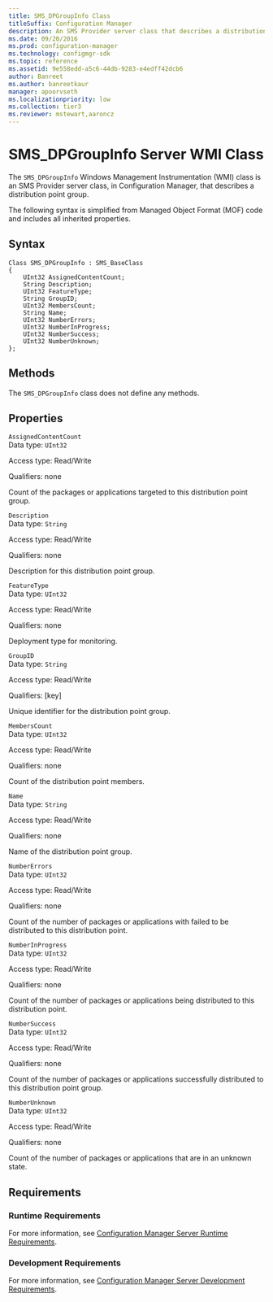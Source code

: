 ```yaml
---
title: SMS_DPGroupInfo Class
titleSuffix: Configuration Manager
description: An SMS Provider server class that describes a distribution point group.
ms.date: 09/20/2016
ms.prod: configuration-manager
ms.technology: configmgr-sdk
ms.topic: reference
ms.assetid: 9e558edd-a5c6-44db-9283-e4edff42dcb6
author: Banreet
ms.author: banreetkaur
manager: apoorvseth
ms.localizationpriority: low
ms.collection: tier3
ms.reviewer: mstewart,aaroncz 
---
```

# SMS_DPGroupInfo Server WMI Class
The `SMS_DPGroupInfo` Windows Management Instrumentation (WMI) class is an SMS Provider server class, in Configuration Manager, that describes a distribution point group.  

 The following syntax is simplified from Managed Object Format (MOF) code and includes all inherited properties.  

## Syntax  

```  
Class SMS_DPGroupInfo : SMS_BaseClass  
{  
    UInt32 AssignedContentCount;  
    String Description;  
    UInt32 FeatureType;  
    String GroupID;  
    UInt32 MembersCount;  
    String Name;  
    UInt32 NumberErrors;  
    UInt32 NumberInProgress;  
    UInt32 NumberSuccess;  
    UInt32 NumberUnknown;  
};  
```  

## Methods  
 The `SMS_DPGroupInfo` class does not define any methods.  

## Properties  
 `AssignedContentCount`  
 Data type: `UInt32`  

 Access type: Read/Write  

 Qualifiers: none  

 Count of the packages or applications targeted to this distribution point group.  

 `Description`  
 Data type: `String`  

 Access type: Read/Write  

 Qualifiers: none  

 Description for this distribution point group.  

 `FeatureType`  
 Data type: `UInt32`  

 Access type: Read/Write  

 Qualifiers: none  

 Deployment type for monitoring.  

 `GroupID`  
 Data type: `String`  

 Access type: Read/Write  

 Qualifiers: [key]  

 Unique identifier for the distribution point group.  

 `MembersCount`  
 Data type: `UInt32`  

 Access type: Read/Write  

 Qualifiers: none  

 Count of the distribution point members.  

 `Name`  
 Data type: `String`  

 Access type: Read/Write  

 Qualifiers: none  

 Name of the distribution point group.  

 `NumberErrors`  
 Data type: `UInt32`  

 Access type: Read/Write  

 Qualifiers: none  

 Count of the number of packages or applications with failed to be distributed to this distribution point.  

 `NumberInProgress`  
 Data type: `UInt32`  

 Access type: Read/Write  

 Qualifiers: none  

 Count of the number of packages or applications being distributed to this distribution point.  

 `NumberSuccess`  
 Data type: `UInt32`  

 Access type: Read/Write  

 Qualifiers: none  

 Count of the number of packages or applications successfully distributed to this distribution point group.  

 `NumberUnknown`  
 Data type: `UInt32`  

 Access type: Read/Write  

 Qualifiers: none  

 Count of the number of packages or applications that are in an unknown state.  

## Requirements  

### Runtime Requirements  
 For more information, see [Configuration Manager Server Runtime Requirements](../../../../../develop/core/reqs/server-runtime-requirements.md).  

### Development Requirements  
 For more information, see [Configuration Manager Server Development Requirements](../../../../../develop/core/reqs/server-development-requirements.md).  
